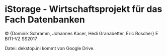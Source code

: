 # iStorage - Wirtschaftsprojekt für das Fach Datenbanken
© {Dominik Schramm, Johannes Kacer, Hedi Granabetter, Eric Roscher} E BITI-VZ SS2017

Datei: dekstop.ini kommt von Google Drive.
